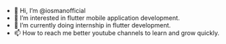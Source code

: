 - 👋 Hi, I’m @iosmanofficial
- 👀 I’m interested in flutter mobile application development.
- 🌱 I’m currently doing internship in flutter development.
- 📫 How to reach me better youtube channels to learn and grow quickly.

<!---
iosmanofficial/iosmanofficial is a ✨ special ✨ repository because its `README.md` (this file) appears on your GitHub profile.
You can click the Preview link to take a look at your changes.
--->
